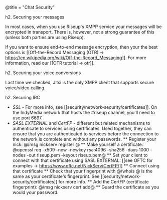 @title = "Chat Security"

h2. Securing your messages

In most cases, when you use Riseup's XMPP service your messages will be encrypted in transport. There is, however, not a strong guarantee of this (unless both parties are using Riseup).

If you want to ensure end-to-end message encryption, then your the best options is [[Off-the-Record Messaging (OTR) -> https://en.wikipedia.org/wiki/Off-the-Record_Messaging]]. For more information, read our [[OTR tutorial -> otr]].

h2. Securing your voice conversions

Last time we checked, Jitsi is the only XMPP client that supports secure voice/video calling.

h2. Securing IRC

* *SSL* - For more info, see [[security/network-security/certificates]]. On the IndyMedia network that hosts the #riseup channel, you'll need to use port 6697.
* *SASL EXTERNAL* and *CertFP* - different but related mechanisms to authenticate to services using certificates. Used together, they can ensure that you are authenticated to services before the connection to the network is complete and without any passwords.
** Register your nick: @/msg nickserv register <password> <email>@
** Make yourself a certificate: @openssl req -x509 -new -newkey rsa:4096 -sha256 -days 1000 -nodes -out riseup.pem -keyout riseup.pem@
** Set your client to connect with that certificate using SASL EXTERNAL: [[see OFTC for examples -> https://www.oftc.net/NickServ/CertFP/]]
** Connect using that certificate
** Check that your fingerprint with @/whois <your-nick>@ is the same as your certificate's fingerprint. See [[security/network-security/certificates]] for more info.
** Add the CertFP (certificate fingerprint): @/msg nickserv cert add@
** Guard the certificate as you would your password.
